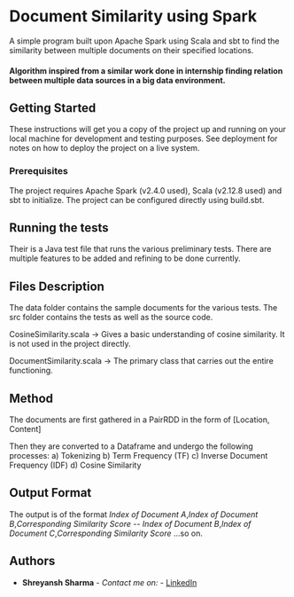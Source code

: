 # Document Similarity using Spark

A simple program built upon Apache Spark using Scala and sbt to find the similarity between multiple documents on their specified locations. 
#### Algorithm inspired from a similar work done in internship finding relation between multiple data sources in a big data environment.

## Getting Started

These instructions will get you a copy of the project up and running on your local machine for development and testing purposes. See deployment for notes on how to deploy the project on a live system.

### Prerequisites

The project requires Apache Spark (v2.4.0 used), Scala (v2.12.8 used) and sbt to initialize. The project can be configured directly using build.sbt.


## Running the tests

Their is a Java test file that runs the various preliminary tests. There are multiple features to be added and refining to be done currently. 


## Files Description

The data folder contains the sample documents for the various tests.
The src folder contains the tests as well as the source code.

CosineSimilarity.scala -> Gives a basic understanding of cosine similarity. It is not used in the project directly.

DocumentSimilarity.scala -> The primary class that carries out the entire functioning.


## Method

The documents are first gathered in a PairRDD in the form of [Location, Content]

Then they are converted to a Dataframe and undergo the following processes:
a) Tokenizing
b) Term Frequency (TF)
c) Inverse Document Frequency (IDF)
d) Cosine Similarity


## Output Format

The output is of the format *Index of Document A*,*Index of Document B*,*Corresponding Similarity Score* -- *Index of Document B*,*Index of Document C*,*Corresponding Similarity Score* ...so on.



## Authors

* **Shreyansh Sharma** - *Contact me on:* - [LinkedIn](https://www.linkedin.com/in/shreyansh21sharma)

